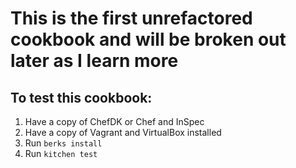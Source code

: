 # This is the first unrefactored cookbook and will be broken out later as I learn more

## To test this cookbook:
1. Have a copy of ChefDK or Chef and InSpec
2. Have a copy of Vagrant and VirtualBox installed
3. Run `berks install`
4. Run `kitchen test`
